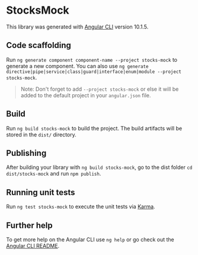# StocksMock

This library was generated with [Angular CLI](https://github.com/angular/angular-cli) version 10.1.5.

## Code scaffolding

Run `ng generate component component-name --project stocks-mock` to generate a new component. You can also use `ng generate directive|pipe|service|class|guard|interface|enum|module --project stocks-mock`.
> Note: Don't forget to add `--project stocks-mock` or else it will be added to the default project in your `angular.json` file. 

## Build

Run `ng build stocks-mock` to build the project. The build artifacts will be stored in the `dist/` directory.

## Publishing

After building your library with `ng build stocks-mock`, go to the dist folder `cd dist/stocks-mock` and run `npm publish`.

## Running unit tests

Run `ng test stocks-mock` to execute the unit tests via [Karma](https://karma-runner.github.io).

## Further help

To get more help on the Angular CLI use `ng help` or go check out the [Angular CLI README](https://github.com/angular/angular-cli/blob/master/README.md).
